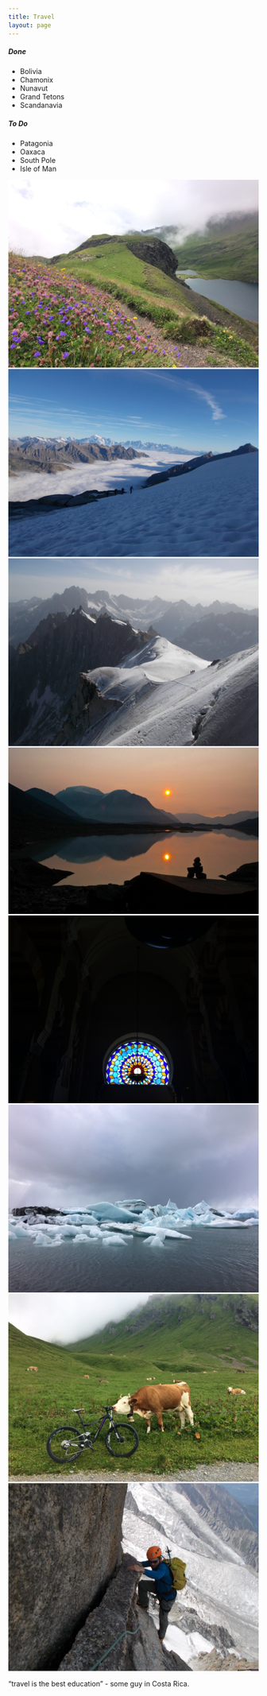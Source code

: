 ```yaml
---
title: Travel
layout: page
---
```


##### Done 
- Bolivia
- Chamonix
- Nunavut
- Grand Tetons
- Scandanavia

##### To Do
- Patagonia
- Oaxaca
- South Pole
- Isle of Man


<img src="/assets/images/a.jpg">
<img src="/assets/images/b.jpg">
<img src="/assets/images/c.jpg">
<img src="/assets/images/d.jpg">
<img src="/assets/images/e.jpg">
<img src="/assets/images/f.jpg">
<img src="/assets/images/g.jpg">
<img src="/assets/images/h.jpg">


“travel is the best education” - some guy in Costa Rica.
